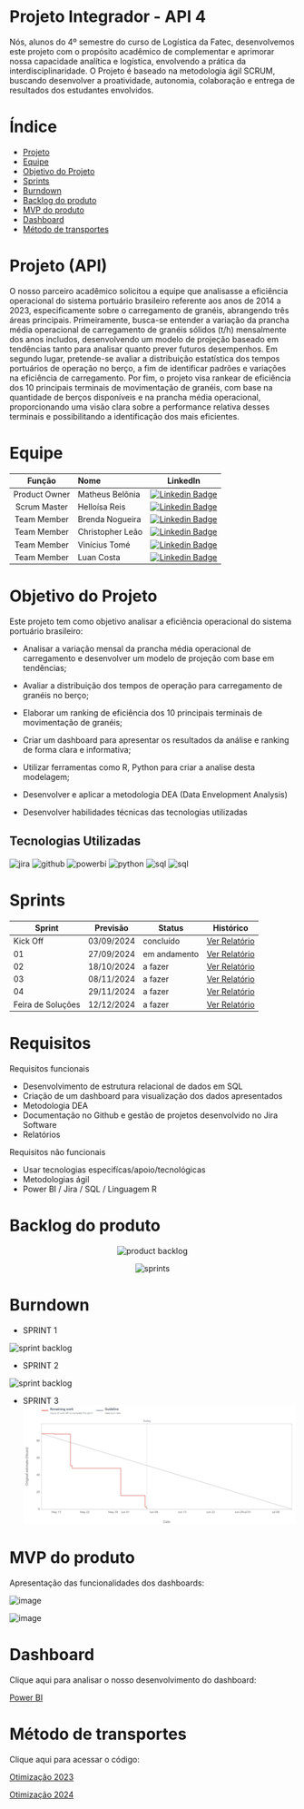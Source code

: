 # Projeto Integrador - API 4

Nós, alunos do 4º semestre do curso de Logística da Fatec, desenvolvemos este projeto com o propósito acadêmico de complementar e aprimorar nossa capacidade analítica e logística, envolvendo a prática da interdisciplinaridade. O Projeto é baseado na metodologia ágil SCRUM, buscando desenvolver a proatividade, autonomia, colaboração e entrega de resultados dos estudantes envolvidos.



# Índice

* [Projeto](#projeto-template)
* [Equipe](#equipe)
* [Objetivo do Projeto](#objetivo-do-projeto)
* [Sprints](#Sprints)
* [Burndown](#Burndown)
* [Backlog do produto](#Backlog-do-produto)
* [MVP do produto](#mvp-do-produto)
* [Dashboard](#dashboard)
* [Método de transportes](#Método-de-transportes) 

# Projeto (API) 
O nosso parceiro acadêmico solicitou a equipe que analisasse a eficiência operacional do sistema portuário brasileiro referente aos anos de 2014 a 2023, especificamente sobre o carregamento de granéis, abrangendo três áreas principais.
Primeiramente, busca-se entender a variação da prancha média operacional de carregamento de granéis sólidos (t/h) mensalmente dos anos includos, desenvolvendo um modelo de projeção baseado em tendências tanto para analisar quanto prever futuros desempenhos.
Em segundo lugar, pretende-se avaliar a distribuição estatística dos tempos portuários de operação no berço, a fim de identificar padrões e variações na eficiência de carregamento. 
Por fim, o projeto visa rankear de eficiência dos 10 principais terminais de movimentação de granéis, com base na quantidade de berços disponíveis e na prancha média operacional, proporcionando uma visão clara sobre a performance relativa desses terminais e possibilitando a identificação dos mais eficientes.

# Equipe
|    Função     | Nome                                  |                                                                                                                                                      LinkedIn                                                                                                                                                       |
| :-----------: | :------------------------------------ | :-------------------------------------------------------------------------------------------------------------------------------------------------------------------------------------------------------------------------------------------------------------------------------------------------------------------------: |
| Product Owner |   Matheus Belônia |     [![Linkedin Badge](https://img.shields.io/badge/Linkedin-blue?style=flat-square&logo=Linkedin&logoColor=white)](https://www.linkedin.com/in/matheus-bel%C3%B4nia-paix%C3%A3o-4b817225a/)          
| Scrum Master  | Helloísa Reis |      [![Linkedin Badge](https://img.shields.io/badge/Linkedin-blue?style=flat-square&logo=Linkedin&logoColor=white)](https://www.linkedin.com/in/helloisareis/) 
| Team Member   | Brenda Nogueira              |         [![Linkedin Badge](https://img.shields.io/badge/Linkedin-blue?style=flat-square&logo=Linkedin&logoColor=white)](https://www.linkedin.com/in/brenda-nogueira-8a61b61a2/) 
|  Team Member  | Christopher Leão                |         [![Linkedin Badge](https://img.shields.io/badge/Linkedin-blue?style=flat-square&logo=Linkedin&logoColor=white)](https://www.linkedin.com/in/christopher-le%C3%A3o-1953871a9/)
|  Team Member  | Vinícius Tomé                |         [![Linkedin Badge](https://img.shields.io/badge/Linkedin-blue?style=flat-square&logo=Linkedin&logoColor=white)](https://www.linkedin.com/in/vinicius-stomé) 
|  Team Member  | Luan Costa               |         [![Linkedin Badge](https://img.shields.io/badge/Linkedin-blue?style=flat-square&logo=Linkedin&logoColor=white)](https://www.linkedin.com/in/luan-costa-62a24822b?utm_source=share&utm_campaign=share_via&utm_content=profile&utm_medium=android_app) 

# Objetivo do Projeto
Este projeto tem como objetivo analisar a eficiência operacional do sistema portuário brasileiro:
* Analisar a variação mensal da prancha média operacional de carregamento e desenvolver um modelo de projeção com base em tendências;
* Avaliar a distribuição dos tempos de operação para carregamento de granéis no berço;
* Elaborar um ranking de eficiência dos 10 principais terminais de movimentação de granéis;
* Criar um dashboard para apresentar os resultados da análise e ranking de forma clara e informativa;
* Utilizar ferramentas como R, Python para criar a analise desta modelagem;
* Desenvolver e aplicar a metodologia DEA (Data Envelopment Analysis)

* Desenvolver habilidades técnicas das tecnologias utilizadas

## Tecnologias Utilizadas


 <div>
  <img align="center" alt="jira" heigh="50" width="160" src="https://logos-world.net/wp-content/uploads/2021/02/Jira-Logo.png"> 
  
  <img align="center" alt="github" heigh="40" width="140" src="https://1000logos.net/wp-content/uploads/2021/05/GitHub-logo.png"> 
  
  <img align="center" alt="powerbi" heigh="40" width="140" src="https://seeklogo.com/images/P/power-bi-microsoft-logo-E4FC8DE4A9-seeklogo.com.png"> 

  <img align="center" alt="python" heigh="50" width="160" src="https://miro.medium.com/v2/resize:fit:1400/1*ycIMlwgwicqlO6PcFRA-Iw.png"> 
  
  <img align="center" alt="sql" heigh="50" width="160" src="https://github.com/helloisachinaide/ProjetoAPI3/blob/a2054094cd2b5602e88d2a4cca27aba7a11ab1d7/.img/Mysql_logo.png"> 

   <img align="center" alt="sql" heigh="50" width="160" src="https://github.com/helloisachinaide/ProjetoAPI3/blob/75ac2835e93f2b2062435bc27d293dbf791db214/colab.jpg"> 
  

 </div>
  


# Sprints

Sprint | Previsão | Status| Histórico|
|------|--------|------|--------|
|Kick Off | 03/09/2024 | concluído| [Ver Relatório](https://fatecspgov.sharepoint.com/:p:/r/sites/Section_PLG003.A994.N.074.146.20241/Shared%20Documents/General/Kickoff/Kick-off%20API%203N.pptx?d=w5c20a440e6554963941a202617bdd6d4&csf=1&web=1&e=wXXBlM) | 
|01 | 27/09/2024 | em andamento | [Ver Relatório](https://github.com/helloisachinaide/ProjetoAPI3/blob/2b1ec382e3fa8c94b286c73e3772dcd60a1c795d/RELAT%C3%93RIO%20SPRINT%201.pdf) | 
|02|  18/10/2024| a fazer |[Ver Relatório](https://github.com/helloisachinaide/ProjetoAPI3/blob/46389e039e3c8987254460a95131d1c3ce82c2bf/RELAT%C3%93RIO%202.pdf) | 
|03|  08/11/2024 | a fazer |[Ver Relatório](https://github.com/helloisachinaide/ProjetoAPI3/blob/9f7c8c5eaeb4a7046b96210fa9a8fbdded046d47/RELAT%C3%93RIO%203.pdf) | 
|04|  29/11/2024 | a fazer |[Ver Relatório](https://github.com/helloisachinaide/ProjetoAPI3/blob/48d7eaec49e91dd9ee92720e098a15f446de91fa/RELAT%C3%93RIO%204.pdf)  | 
|Feira de Soluções|12/12/2024 |a fazer |[Ver Relatório](https://github.com/helloisachinaide/ProjetoAPI3/blob/17aed8648660c88382e8edead8be521be1bb64a1/Feira_Solucoes.pptx) | 


# Requisitos

Requisitos funcionais 
- Desenvolvimento de estrutura relacional de dados em SQL
- Criação de um dashboard para visualização dos dados apresentados
- Metodologia DEA
- Documentação no Github e gestão de projetos desenvolvido no Jira Software
- Relatórios 

Requisitos não funcionais
- Usar tecnologias especifícas/apoio/tecnológicas
- Metodologias ágil
- Power BI / Jira / SQL / Linguagem R 
  
# Backlog do produto
  
<div align="center">
    
![product backlog](https://github.com/helloisachinaide/ProjetoAPI3/blob/759dbaa464a19e17f4692633b0baca3039c279ef/technolog%20(5).jpg)

![sprints ](https://github.com/helloisachinaide/ProjetoAPI3/blob/27ac254708238ac64e5e7904510890bbc221f74f/technolog%20(4).jpg) 


</div>

</div>
</div>


# Burndown

- SPRINT 1

![sprint backlog](https://github.com/helloisachinaide/ProjetoAPI3/blob/50981ed1483263f4d2a47760cda673e8943bfb0e/burndown.1.jfif)

- SPRINT 2

![sprint backlog](https://github.com/helloisachinaide/ProjetoAPI3/blob/88383d0f94e2b4f35c9566e5cdb13ca6d2797987/burndown2.jfif)

- SPRINT 3
![sprint backlog](https://github.com/helloisachinaide/ProjetoAPI3/blob/147504d6108ffd86f3cab051fc9c229fb72d1795/WhatsApp%20Image%202024-06-06%20at%2007.51.43.jpeg)


# MVP do produto
Apresentação das funcionalidades dos dashboards: 

![image](https://github.com/helloisachinaide/ProjetoAPI3/blob/f77ccf89a2938c27cb3ebead319491972112e590/projeto3sem.gif)

![image](https://github.com/helloisachinaide/ProjetoAPI3/blob/e318f6c22aaa1bad47daa22e61b66549967b4bda/Design%20sem%20nome%20(2).gif)

# Dashboard

Clique aqui para analisar o nosso desenvolvimento do dashboard:

<a href="https://app.powerbi.com/links/hMMzcKf_R6?ctid=cf72e2bd-7a2b-4783-bdeb-39d57b07f76f&pbi_source=linkShare"> Power BI  </a>

# Método de transportes 

Clique aqui para acessar o código:

<a href="https://colab.research.google.com/drive/189SO7cWziY5hnV6K1W5f-04zCCzJsCIa#scrollTo=Zw4VtqcEKH9l"> Otimização 2023  </a>

<a href="https://github.com/helloisachinaide/ProjetoAPI3/blob/869867265196d36fa6ae702d055f08de9d616d63/otimiza%C3%A7ao_2024.ipynb"> Otimização 2024  </a>

